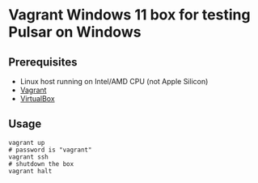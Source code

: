# Vagrant Windows 11 box for testing Pulsar on Windows

## Prerequisites

- Linux host running on Intel/AMD CPU (not Apple Silicon)
- [Vagrant](https://www.vagrantup.com/)
- [VirtualBox](https://www.virtualbox.org/)

## Usage

```shell
vagrant up
# password is "vagrant"
vagrant ssh
# shutdown the box
vagrant halt
```
